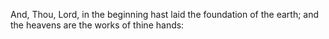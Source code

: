 And, Thou, Lord, in the beginning hast laid the foundation of the earth; and the heavens are the works of thine hands:
